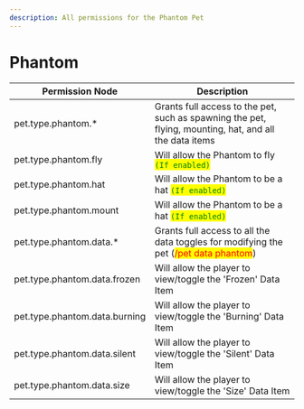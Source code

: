 ```yaml
---
description: All permissions for the Phantom Pet
---
```



# Phantom
| Permission Node | Description |
| - | - |
| pet.type.phantom.* | Grants full access to the pet, such as spawning the pet, flying, mounting, hat, and all the data items |
| pet.type.phantom.fly | Will allow the Phantom to fly <mark style="color:green;">`(If enabled)`</mark> |
| pet.type.phantom.hat | Will allow the Phantom to be a hat <mark style="color:green;">`(If enabled)`</mark> |
| pet.type.phantom.mount | Will allow the Phantom to be a hat <mark style="color:green;">`(If enabled)`</mark> |
| pet.type.phantom.data.* | Grants full access to all the data toggles for modifying the pet (<mark style="color:red;">/pet data phantom</mark>) |
| pet.type.phantom.data.frozen | Will allow the player to view/toggle the 'Frozen' Data Item |
| pet.type.phantom.data.burning | Will allow the player to view/toggle the 'Burning' Data Item |
| pet.type.phantom.data.silent | Will allow the player to view/toggle the 'Silent' Data Item |
| pet.type.phantom.data.size | Will allow the player to view/toggle the 'Size' Data Item |

